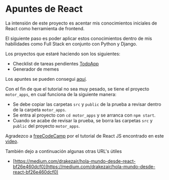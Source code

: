 # Apuntes de React

La intensión de este proyecto es acentar mis conocimientos iniciales de React como herramienta de frontend.

El siguiente paso es poder aplicar estos conocimientos dentro de mis habilidades como Full Stack en conjunto con Python y Django.

Los proyectos que estaré haciendo son los siguientes:

- Checklist de tareas pendientes [TodoApp](todoapp)
- Generador de memes

Los apuntes se pueden consegui [aquí](apuntes.md).

Con el fin de que el tutorial no sea muy pesado, se tiene el proyecto `motor_apps`, en cual funciona de la siguiente manera:
 - Se debe copiar las carpetas `src` y  `public` de la prueba a revisar dentro de la carpeta `motor_apps`.
 - Se entra al proyecto con `cd motor_apps` y se arranca con `npm start`.
 - Cuando se acabe de revisar la prueba, se borra las carpetas `src` y  `public` del proyecto `motor_apps`.

Agradezco a [freeCodeCamp](https://www.freecodecamp.org/) por el tutorial de React JS encontrado en este [video](https://www.youtube.com/watch?v=DLX62G4lc44).

También dejo a continuación algunas otras URL's útiles

 - [https://medium.com/drakezair/hola-mundo-desde-react-bf26e460dcf0](https://medium.com/drakezair/hola-mundo-desde-react-bf26e460dcf0)
 